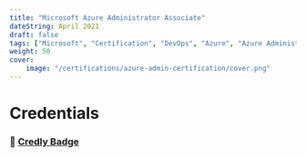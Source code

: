 ```yaml
---
title: "Microsoft Azure Administrator Associate"
dateString: April 2021
draft: false
tags: ["Microsoft", "Certification", "DevOps", "Azure", "Azure Administrator"]
weight: 50
cover:
    image: "/certifications/azure-admin-certification/cover.png"
---
```


# Credentials

### 🔗 [Credly Badge](https://www.credly.com/badges/3aa2dc05-6d0f-41f2-b196-340ac0392634/public_url)
